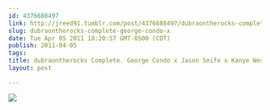 ```yaml
---
id: 4376688497
link: http://jreed91.tumblr.com/post/4376688497/dubraontherocks-complete-george-condo-x
slug: dubraontherocks-complete-george-condo-x
date: Tue Apr 05 2011 18:20:57 GMT-0500 (CDT)
publish: 2011-04-05
tags: 
title: dubraontherocks Complete. George Condo x Jason Seife x Kanye West Cover art remakes. Part 1.3 - Monster Purchase here -JASON
layout: post

---
```



![](http://25.media.tumblr.com/tumblr_lj4vbqhBud1qhfrn7o1_1280.jpg)


